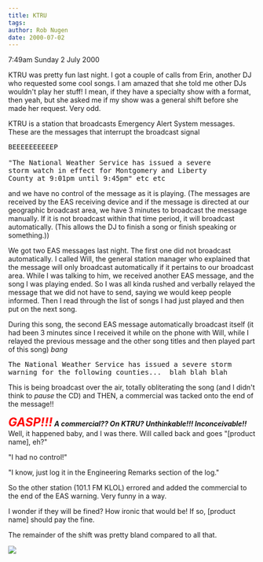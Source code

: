 ```yaml
---
title: KTRU
tags: 
author: Rob Nugen
date: 2000-07-02
---
```


<p class=date>7:49am Sunday 2 July 2000</p>

<p>KTRU was pretty fun last night.  I got a couple of
calls from Erin, another DJ who requested some cool
songs.  I am amazed that she told me other DJs
wouldn't play her stuff!  I mean, if they have a
specialty show with a format, then yeah, but she asked
me if my show was a general shift before she made her
request.  Very odd.

<p>KTRU is a station that broadcasts Emergency Alert
System messages.  These are the messages that
interrupt the broadcast signal

<pre>
BEEEEEEEEEEP

"The National Weather Service has issued a severe
storm watch in effect for Montgomery and Liberty
County at 9:01pm until 9:45pm" etc etc
</pre>

<p>and we have no control of the message as it is
playing.  (The messages are received by the EAS
receiving device and if the message is directed at our
geographic broadcast area, we have 3 minutes to
broadcast the message manually.  If it is not
broadcast within that time period, it will broadcast
automatically.  (This allows the DJ to finish a song
or finish speaking or something.))

<p>We got two EAS messages last night.  The first one
did not broadcast automatically.  I called Will, the
general station manager who explained that the message
will only broadcast automatically if it pertains to
our broadcast area.  While I was talking to him, we
received another EAS message, and the song I was
playing ended.  So I was all kinda rushed and verbally
relayed the message that we did not have to send,
saying we would keep people informed.  Then I read
through the list of songs I had just played and then
put on the next song.

<p>During this song, the second EAS message
automatically broadcast itself (it had been 3 minutes
since I received it while on the phone with Will,
while I relayed the previous message and the other
song titles and then played part of this song)
<em>bang</em>

<pre>
The National Weather Service has issued a severe storm
warning for the following counties...  blah blah blah
</pre>

<p>This is being broadcast over the air, totally
obliterating the song (and I didn't think to
<em>pause</em> the CD) and THEN, a commercial was
tacked onto the end of the message!!

<p><em><b><font size="+2"
color="#FF0000">GASP!!!</font>  A commercial??  On
KTRU?  Unthinkable!!!  Inconceivable!!</b></em>  Well,
it happened baby, and I was there.  Will called back
and goes "[product name], eh?"

<p>"I had no control!"

<p>"I know, just log it in the Engineering Remarks
section of the log."

<p>So the other station (101.1 FM KLOL) errored and
added the commercial to the end of the EAS warning. 
Very funny in a way.

<p>I wonder if they will be fined?  How ironic that
would be!  If so, [product name] should pay the fine.

<p>The remainder of the shift was pretty bland
compared to all that.

<p><img src="/images/rob/wL-ROB.gif">
